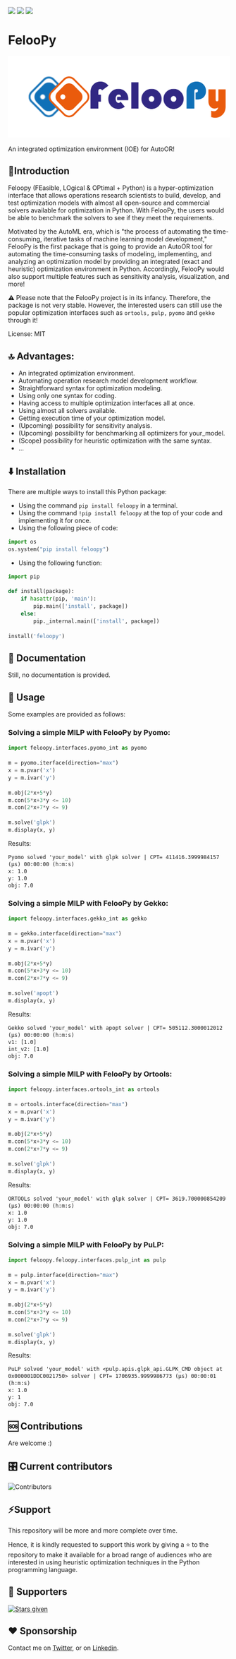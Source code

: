 ![](https://img.shields.io/github/stars/ktafakkori/feloopy?style=social)
![](https://img.shields.io/github/languages/code-size/ktafakkori/feloopy?style=social)
![](https://hitcounter.pythonanywhere.com/count/tag.svg?url=https://github.com/ktafakkori/feloopy/)

# FelooPy

![](images/feloopy.png)

An integrated optimization environment (IOE) for AutoOR!

## 🐍Introduction

Feloopy (FEasible, LOgical & OPtimal + Python) is a hyper-optimization interface that allows operations research scientists to build, develop, and test optimization models with almost all open-source and commercial solvers available for optimization in Python. With FelooPy, the users would be able to benchmark the solvers to see if they meet the requirements.

Motivated by the AutoML era, which is "the process of automating the time-consuming, iterative tasks of machine learning model development," FelooPy is the first package that is going to provide an AutoOR tool for automating the time-consuming tasks of modeling, implementing, and analyzing an optimization model by providing an integrated (exact and heuristic) optimization environment in Python. Accordingly, FelooPy would also support multiple features such as sensitivity analysis, visualization, and more!

⚠️ Please note that the FelooPy project is in its infancy. Therefore, the package is not very stable. However, the interested users can still use the popular optimization interfaces such as `ortools,` `pulp,` `pyomo` and `gekko` through it!

License: MIT

## 🔝 Advantages:

- An integrated optimization environment.
- Automating operation research model development workflow.
- Straightforward syntax for optimization modeling.
- Using only one syntax for coding.
- Having access to multiple optimization interfaces all at once.
- Using almost all solvers available.
- Getting execution time of your optimization model.
- (Upcoming) possibility for sensitivity analysis.
- (Upcoming) possibility for benchmarking all optimizers for your_model.
- (Scope) possibility for heuristic optimization with the same syntax.
- ...

## ⬇️ Installation

There are multiple ways to install this Python package:

- Using the command `pip install feloopy` in a terminal.
- Using the command `!pip install feloopy` at the top of your code and implementing it for once.
- Using the following piece of code:

```python
import os
os.system("pip install feloopy")
```

- Using the following function:

```python
import pip

def install(package):
    if hasattr(pip, 'main'):
        pip.main(['install', package])
    else:
        pip._internal.main(['install', package])

install('feloopy')
```

## 📄 Documentation

Still, no documentation is provided.

## 👤 Usage

Some examples are provided as follows:

### Solving a simple MILP with FelooPy by Pyomo:

```python
import feloopy.interfaces.pyomo_int as pyomo

m = pyomo.iterface(direction="max")
x = m.pvar('x')
y = m.ivar('y')

m.obj(2*x+5*y)
m.con(5*x+3*y <= 10)
m.con(2*x+7*y <= 9)

m.solve('glpk')
m.display(x, y)
```

Results:

```
Pyomo solved 'your_model' with glpk solver | CPT= 411416.3999984157 (μs) 00:00:00 (h:m:s)
x: 1.0
y: 1.0
obj: 7.0
```

### Solving a simple MILP with FelooPy by Gekko:

```python
import feloopy.interfaces.gekko_int as gekko

m = gekko.interface(direction="max")
x = m.pvar('x')
y = m.ivar('y')

m.obj(2*x+5*y)
m.con(5*x+3*y <= 10)
m.con(2*x+7*y <= 9)

m.solve('apopt')
m.display(x, y)
```

Results:

```
Gekko solved 'your_model' with apopt solver | CPT= 505112.3000012012 (μs) 00:00:00 (h:m:s)
v1: [1.0]
int_v2: [1.0]
obj: 7.0
```

### Solving a simple MILP with FelooPy by Ortools:

```python
import feloopy.interfaces.ortools_int as ortools

m = ortools.interface(direction="max")
x = m.pvar('x')
y = m.ivar('y')

m.obj(2*x+5*y)
m.con(5*x+3*y <= 10)
m.con(2*x+7*y <= 9)

m.solve('glpk')
m.display(x, y)
```

Results:

```
ORTOOLs solved 'your_model' with glpk solver | CPT= 3619.700000854209 (μs) 00:00:00 (h:m:s)
x: 1.0
y: 1.0
obj: 7.0
```

### Solving a simple MILP with FelooPy by PuLP:

```python
import feloopy.feloopy.interfaces.pulp_int as pulp

m = pulp.interface(direction="max")
x = m.pvar('x')
y = m.ivar('y')

m.obj(2*x+5*y)
m.con(5*x+3*y <= 10)
m.con(2*x+7*y <= 9)

m.solve('glpk')
m.display(x, y)
```

Results:

```
PuLP solved 'your_model' with <pulp.apis.glpk_api.GLPK_CMD object at 0x000001DDC0021750> solver | CPT= 1706935.9999986773 (μs) 00:00:01 (h:m:s)
x: 1.0
y: 1
obj: 7.0
```

## 🆘 Contributions

Are welcome :)

## 🎛️ Current contributors

![Contributors](https://contrib.rocks/image?repo=ktafakkori/feloopy)

## ⚡Support

This repository will be more and more complete over time.

Hence, it is kindly requested to support this work by giving a ⭐ to the repository to make it available for a broad range of audiences who are interested in using heuristic optimization techniques in the Python programming language.

## 💫 Supporters

[![Stars given](https://reporoster.com/stars/dark/ktafakkori/feloopy)](https://github.com/ktafakkori/feloopy/stargazers)

## ❤️ Sponsorship

Contact me on [Twitter][1], or on [Linkedin][2].

[1]: https://twitter.com/ktafakkori
[2]: https://www.linkedin.com/in/keivan-tafakkori/
